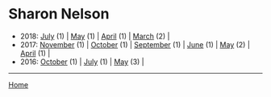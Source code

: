 # Sharon Nelson

  * 2018: 
      [July](./sharon-nelson-2018-07.md) (1) | 
      [May](./sharon-nelson-2018-05.md) (1) | 
      [April](./sharon-nelson-2018-04.md) (1) | 
      [March](./sharon-nelson-2018-03.md) (2) | 
  * 2017: 
      [November](./sharon-nelson-2017-11.md) (1) | 
      [October](./sharon-nelson-2017-10.md) (1) | 
      [September](./sharon-nelson-2017-09.md) (1) | 
      [June](./sharon-nelson-2017-06.md) (1) | 
      [May](./sharon-nelson-2017-05.md) (2) | 
      [April](./sharon-nelson-2017-04.md) (1) | 
  * 2016: 
      [October](./sharon-nelson-2016-10.md) (1) | 
      [July](./sharon-nelson-2016-07.md) (1) | 
      [May](./sharon-nelson-2016-05.md) (3) | 

----

[Home](../)
